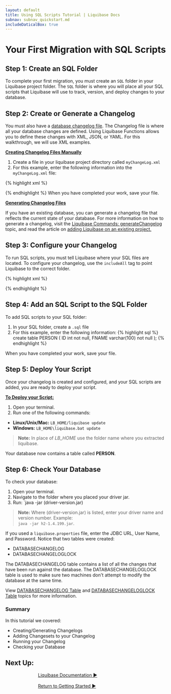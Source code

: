 ```yaml
---
layout: default
title: Using SQL Scripts Tutorial | Liquibase Docs
subnav: subnav_quickstart.md
includeDaticalBox: true
---
```

# Your First Migration with SQL Scripts

## Step 1: Create an SQL Folder

To complete your first migration, you must create an `SQL` folder in your Liquibase project folder.  The `SQL` folder is where you will place all your SQL scripts that Liquibase will use to track, version, and deploy changes to your database.

## Step 2: Create or Generate a Changelog

You must also have a [database changelog file](/documentation/databasechangelog.html). The Changelog file is where all your database changes are defined. Using Liquibase Functions allows you to define these changes with XML, JSON, or YAML. For this walkthrough, we will use XML examples.

**<u>Creating Changelog Files Manually</u>**

1. Create a file in your liquibase project directory called `myChangeLog.xml` 
2. For this example, enter the following information into the `myChangeLog.xml` file: 

{% highlight xml %}
<?xml version="1.0" encoding="UTF-8"?>
<databaseChangeLog
  xmlns="http://www.liquibase.org/xml/ns/dbchangelog"
  xmlns:xsi="http://www.w3.org/2001/XMLSchema-instance"
  xsi:schemaLocation="http://www.liquibase.org/xml/ns/dbchangelog
         http://www.liquibase.org/xml/ns/dbchangelog/dbchangelog-3.8.xsd">

</databaseChangeLog>
{% endhighlight %}
When you have completed your work, save your file.

<br>

**<u>Generating Changelog Files</u>**

If you have an existing database, you can generate a changelog file that reflects the current state of your database. For more information on how to 
generate a changelog, visit the [Liquibase Commands: generateChangelog](/documentation/generating_changelogs.html) topic, and read the article on
[adding Liquibase on an existing project.](/documentation/existing_project.html)

## Step 3: Configure your Changelog

To run SQL scripts, you must tell Liquibase where your SQL files are located. To configure your changelog, use the `includeAll` tag to point Liquibase to the correct folder.

{% highlight xml %}
<?xml version="1.0" encoding="UTF-8"?>
<databaseChangeLog
  xmlns="http://www.liquibase.org/xml/ns/dbchangelog"
  xmlns:xsi="http://www.w3.org/2001/XMLSchema-instance"
  xsi:schemaLocation="http://www.liquibase.org/xml/ns/dbchangelog
         http://www.liquibase.org/xml/ns/dbchangelog/dbchangelog-3.8.xsd">

  <includeAll path="sql"/>
</databaseChangeLog>
{% endhighlight %}

## Step 4: Add an SQL Script to the SQL Folder
To add SQL scripts to your SQL folder:

1. In your SQL folder, create a `.sql` file
2. For this example, enter the following information:
{% highlight sql %}
create table PERSON (
    ID int not null,
    FNAME varchar(100) not null
);
{% endhighlight %}

When you have completed your work, save your file.

## Step 5: Deploy Your Script

Once your changelog is created and configured, and your SQL scripts are added, you are ready to deploy your script.

**<u>To Deploy your Script:</u>**
1. Open your terminal.
2. Run one of the following commands:
- **Linux/Unix/Mac:** `LB_HOME/liquibase update`
- **Windows:** `LB_HOME\liquibase.bat update`

> **Note:** In place of *LB_HOME* use the folder name where you extracted liquibase.

Your database now contains a table called **PERSON**.

## Step 6: Check Your Database
To check your database:
1. Open your terminal.
2. Navigate to the folder where you placed your driver jar.
3. Run: `java -jar (driver-version.jar)

> **Note:** Where (driver-version.jar) is listed, enter your driver name and version number. Example: <br> `java -jar h2-1.4.199.jar`.

If you used a `liquibase.properties` file, enter the JDBC URL, User Name, and Password. Notice that two tables were created: 
- DATABASECHANGELOG
- DATABASECHANGELOGLOCK

The DATABASECHANGELOG table contains a list of all the changes that 
have been run against the database. The DATABASECHANGELOGLOCK table is used to make sure two machines don't attempt to modify the database at the same time.

View [DATABASECHANGELOG Table](/documentation/databasechangelog_table.html) and [DATABASECHANGELOGLOCK Table](/documentation/databasechangeloglock_table.html) topics for more information.

### Summary
In this tutorial we covered:
- Creating/Generating Changelogs
- Adding Changesets to your Changelog
- Running your Changelog
- Checking your Database

## **Next Up:** 

<div class="cta-container" style="margin-left: auto; margin-right: auto; width: 300px; height: 50px">
<div class="cta cta--block"><a href="/documentation/index.html">Liquibase Documentation ►</a></div>
<br>
<div class="cta cta--block"><a href="/quickstart.html">Return to Getting Started ►</a></div>
</div>
